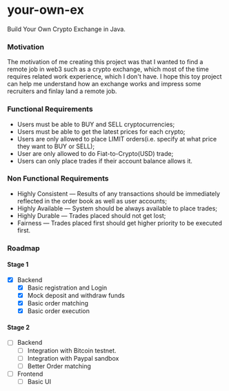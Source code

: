 # your-own-ex

Build Your Own Crypto Exchange in Java.

### Motivation

The motivation of me creating this project was that I wanted to find a remote job in web3 such as a crypto exchange, which most of the time requires related work experience, which I don't have. I hope this toy project can help me understand how an exchange works and impress some recruiters and finlay land a remote job. 

### Functional Requirements
- Users must be able to BUY and SELL cryptocurrencies;
- Users must be able to get the latest prices for each crypto; 
- Users are only allowed to place LIMIT orders(i.e. specify at what price they want to BUY or SELL);
- User are only allowed to do Fiat-to-Crypto(USD) trade; 
- Users can only place trades if their account balance allows it.

### Non Functional Requirements
- Highly Consistent — Results of any transactions should be immediately reflected in the order book as well as user accounts;
- Highly Available — System should be always available to place trades; 
- Highly Durable — Trades placed should not get lost; 
- Fairness — Trades placed first should get higher priority to be executed first.

### Roadmap
#### Stage 1
-[x] Backend
  -[x] Basic registration and Login
  -[x] Mock deposit and withdraw funds
  -[x] Basic order matching
  -[x] Basic order execution
#### Stage 2
-[ ] Backend
  -[ ] Integration with Bitcoin testnet.
  -[ ] Integration with Paypal sandbox
  -[ ] Better Order matching
-[ ] Frontend
  -[ ] Basic UI
